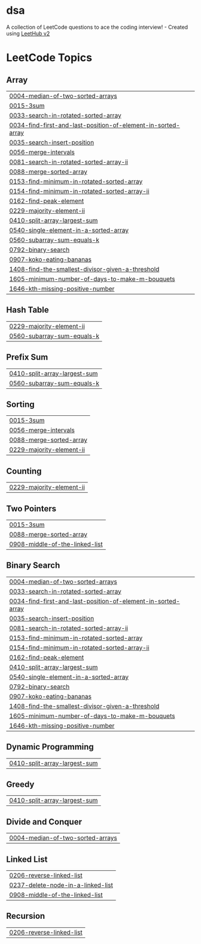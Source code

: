 # dsa
A collection of LeetCode questions to ace the coding interview! - Created using [LeetHub v2](https://github.com/arunbhardwaj/LeetHub-2.0)

<!---LeetCode Topics Start-->
# LeetCode Topics
## Array
|  |
| ------- |
| [0004-median-of-two-sorted-arrays](https://github.com/rishi-2811/dsa/tree/master/0004-median-of-two-sorted-arrays) |
| [0015-3sum](https://github.com/rishi-2811/dsa/tree/master/0015-3sum) |
| [0033-search-in-rotated-sorted-array](https://github.com/rishi-2811/dsa/tree/master/0033-search-in-rotated-sorted-array) |
| [0034-find-first-and-last-position-of-element-in-sorted-array](https://github.com/rishi-2811/dsa/tree/master/0034-find-first-and-last-position-of-element-in-sorted-array) |
| [0035-search-insert-position](https://github.com/rishi-2811/dsa/tree/master/0035-search-insert-position) |
| [0056-merge-intervals](https://github.com/rishi-2811/dsa/tree/master/0056-merge-intervals) |
| [0081-search-in-rotated-sorted-array-ii](https://github.com/rishi-2811/dsa/tree/master/0081-search-in-rotated-sorted-array-ii) |
| [0088-merge-sorted-array](https://github.com/rishi-2811/dsa/tree/master/0088-merge-sorted-array) |
| [0153-find-minimum-in-rotated-sorted-array](https://github.com/rishi-2811/dsa/tree/master/0153-find-minimum-in-rotated-sorted-array) |
| [0154-find-minimum-in-rotated-sorted-array-ii](https://github.com/rishi-2811/dsa/tree/master/0154-find-minimum-in-rotated-sorted-array-ii) |
| [0162-find-peak-element](https://github.com/rishi-2811/dsa/tree/master/0162-find-peak-element) |
| [0229-majority-element-ii](https://github.com/rishi-2811/dsa/tree/master/0229-majority-element-ii) |
| [0410-split-array-largest-sum](https://github.com/rishi-2811/dsa/tree/master/0410-split-array-largest-sum) |
| [0540-single-element-in-a-sorted-array](https://github.com/rishi-2811/dsa/tree/master/0540-single-element-in-a-sorted-array) |
| [0560-subarray-sum-equals-k](https://github.com/rishi-2811/dsa/tree/master/0560-subarray-sum-equals-k) |
| [0792-binary-search](https://github.com/rishi-2811/dsa/tree/master/0792-binary-search) |
| [0907-koko-eating-bananas](https://github.com/rishi-2811/dsa/tree/master/0907-koko-eating-bananas) |
| [1408-find-the-smallest-divisor-given-a-threshold](https://github.com/rishi-2811/dsa/tree/master/1408-find-the-smallest-divisor-given-a-threshold) |
| [1605-minimum-number-of-days-to-make-m-bouquets](https://github.com/rishi-2811/dsa/tree/master/1605-minimum-number-of-days-to-make-m-bouquets) |
| [1646-kth-missing-positive-number](https://github.com/rishi-2811/dsa/tree/master/1646-kth-missing-positive-number) |
## Hash Table
|  |
| ------- |
| [0229-majority-element-ii](https://github.com/rishi-2811/dsa/tree/master/0229-majority-element-ii) |
| [0560-subarray-sum-equals-k](https://github.com/rishi-2811/dsa/tree/master/0560-subarray-sum-equals-k) |
## Prefix Sum
|  |
| ------- |
| [0410-split-array-largest-sum](https://github.com/rishi-2811/dsa/tree/master/0410-split-array-largest-sum) |
| [0560-subarray-sum-equals-k](https://github.com/rishi-2811/dsa/tree/master/0560-subarray-sum-equals-k) |
## Sorting
|  |
| ------- |
| [0015-3sum](https://github.com/rishi-2811/dsa/tree/master/0015-3sum) |
| [0056-merge-intervals](https://github.com/rishi-2811/dsa/tree/master/0056-merge-intervals) |
| [0088-merge-sorted-array](https://github.com/rishi-2811/dsa/tree/master/0088-merge-sorted-array) |
| [0229-majority-element-ii](https://github.com/rishi-2811/dsa/tree/master/0229-majority-element-ii) |
## Counting
|  |
| ------- |
| [0229-majority-element-ii](https://github.com/rishi-2811/dsa/tree/master/0229-majority-element-ii) |
## Two Pointers
|  |
| ------- |
| [0015-3sum](https://github.com/rishi-2811/dsa/tree/master/0015-3sum) |
| [0088-merge-sorted-array](https://github.com/rishi-2811/dsa/tree/master/0088-merge-sorted-array) |
| [0908-middle-of-the-linked-list](https://github.com/rishi-2811/dsa/tree/master/0908-middle-of-the-linked-list) |
## Binary Search
|  |
| ------- |
| [0004-median-of-two-sorted-arrays](https://github.com/rishi-2811/dsa/tree/master/0004-median-of-two-sorted-arrays) |
| [0033-search-in-rotated-sorted-array](https://github.com/rishi-2811/dsa/tree/master/0033-search-in-rotated-sorted-array) |
| [0034-find-first-and-last-position-of-element-in-sorted-array](https://github.com/rishi-2811/dsa/tree/master/0034-find-first-and-last-position-of-element-in-sorted-array) |
| [0035-search-insert-position](https://github.com/rishi-2811/dsa/tree/master/0035-search-insert-position) |
| [0081-search-in-rotated-sorted-array-ii](https://github.com/rishi-2811/dsa/tree/master/0081-search-in-rotated-sorted-array-ii) |
| [0153-find-minimum-in-rotated-sorted-array](https://github.com/rishi-2811/dsa/tree/master/0153-find-minimum-in-rotated-sorted-array) |
| [0154-find-minimum-in-rotated-sorted-array-ii](https://github.com/rishi-2811/dsa/tree/master/0154-find-minimum-in-rotated-sorted-array-ii) |
| [0162-find-peak-element](https://github.com/rishi-2811/dsa/tree/master/0162-find-peak-element) |
| [0410-split-array-largest-sum](https://github.com/rishi-2811/dsa/tree/master/0410-split-array-largest-sum) |
| [0540-single-element-in-a-sorted-array](https://github.com/rishi-2811/dsa/tree/master/0540-single-element-in-a-sorted-array) |
| [0792-binary-search](https://github.com/rishi-2811/dsa/tree/master/0792-binary-search) |
| [0907-koko-eating-bananas](https://github.com/rishi-2811/dsa/tree/master/0907-koko-eating-bananas) |
| [1408-find-the-smallest-divisor-given-a-threshold](https://github.com/rishi-2811/dsa/tree/master/1408-find-the-smallest-divisor-given-a-threshold) |
| [1605-minimum-number-of-days-to-make-m-bouquets](https://github.com/rishi-2811/dsa/tree/master/1605-minimum-number-of-days-to-make-m-bouquets) |
| [1646-kth-missing-positive-number](https://github.com/rishi-2811/dsa/tree/master/1646-kth-missing-positive-number) |
## Dynamic Programming
|  |
| ------- |
| [0410-split-array-largest-sum](https://github.com/rishi-2811/dsa/tree/master/0410-split-array-largest-sum) |
## Greedy
|  |
| ------- |
| [0410-split-array-largest-sum](https://github.com/rishi-2811/dsa/tree/master/0410-split-array-largest-sum) |
## Divide and Conquer
|  |
| ------- |
| [0004-median-of-two-sorted-arrays](https://github.com/rishi-2811/dsa/tree/master/0004-median-of-two-sorted-arrays) |
## Linked List
|  |
| ------- |
| [0206-reverse-linked-list](https://github.com/rishi-2811/dsa/tree/master/0206-reverse-linked-list) |
| [0237-delete-node-in-a-linked-list](https://github.com/rishi-2811/dsa/tree/master/0237-delete-node-in-a-linked-list) |
| [0908-middle-of-the-linked-list](https://github.com/rishi-2811/dsa/tree/master/0908-middle-of-the-linked-list) |
## Recursion
|  |
| ------- |
| [0206-reverse-linked-list](https://github.com/rishi-2811/dsa/tree/master/0206-reverse-linked-list) |
<!---LeetCode Topics End-->